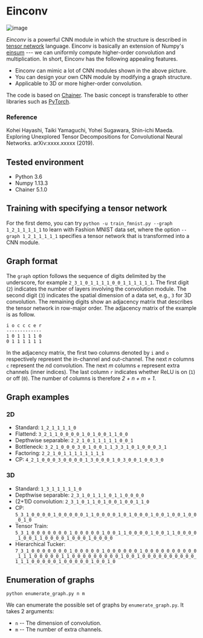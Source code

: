# Einconv

![image](https://drive.google.com/uc?export=view&id=1A0R5ySqDnHqY9bFPgqcTok4w5AjQlfer)

*Einconv* is a powerful CNN module in which the structure is described in [tensor network](https://tensornetwork.org/) language. Einconv is basically an extension of Numpy's [einsum](https://docs.scipy.org/doc/numpy/reference/generated/numpy.einsum.html) --- we can uniformly compute higher-order convolution and multiplication. In short, Einconv has the following appealing features. 
- Einconv can mimic a lot of CNN modules shown in the above picture.
- You can design your own CNN module by modifying a graph structure.
- Applicable to 3D or more higher-order convolution.

The code is based on [Chainer](https://chainer.org/). The basic concept is transferable to other libraries such as [PyTorch](https://pytorch.org/).

### Reference

Kohei Hayashi, Taiki Yamaguchi, Yohei Sugawara, Shin-ichi Maeda.
Exploring Unexplored Tensor Decompositions for Convolutional Neural Networks.
arXiv:xxxx.xxxxx (2019).

## Tested environment

- Python 3.6
- Numpy 1.13.3
- Chainer 5.1.0

## Training with specifying a tensor network

For the first demo, you can try `python -u train_fmnist.py --graph 1_2_1_1_1_1_1` to learn with Fashion MNIST data set, where the option `--graph 1_2_1_1_1_1_1` specifies a tensor network that is transformed into a CNN module. 

## Graph format

The `graph` option follows the sequence of digits delimited by the underscore, for example `2_3_1_0_1_1_1_1_0_0_1_1_1_1_1_1`. The first digit (`2`) indicates the number of layers involving the convolution module. The second digit (`3`) indicates the spatial dimension of a data set, e.g., `3` for 3D convolution. The remaining digits show an adjacency matrix that describes the tensor network in row-major order. The adjacency matrix of the example is as follow.
```
i o c c c e r
-------------
1 0 1 1 1 1 0
0 1 1 1 1 1 1
```

In the adjacency matrix, the first two columns denoted by `i` and `o` respectively represent the in-channel and out-channel. The next *n* columns `c` represent the *n*d convolution. The next *m* columns `e` represent extra channels (inner indices). The last column `r` indicates whether ReLU is on (`1`) or off (`0`). The number of columns is therefore *2 + n + m + 1*.

## Graph examples
### 2D
- Standard: `1_2_1_1_1_1_0`
- Flattend: `3_2_1_1_0_0_0_0_1_0_1_0_0_1_1_0_0`
- Depthwise separable: `2_2_1_0_1_1_1_1_1_0_0_1`
- Bottleneck: `3_2_1_0_0_0_3_0_1_0_0_1_1_3_3_1_0_1_0_0_0_3_1`
- Factoring: `2_2_1_0_1_1_1_1_1_1_1_1`
- CP: `4_2_1_0_0_0_3_0_0_0_0_1_3_0_0_0_1_0_3_0_0_1_0_0_3_0`

### 3D
- Standard: `1_3_1_1_1_1_1_0`
- Depthwise separable: `2_3_1_0_1_1_1_0_1_1_0_0_0_0`
- (2+1)D convolution: `2_3_1_0_1_1_0_1_0_0_1_0_0_1_1_0`
- CP: `5_3_1_0_0_0_0_1_0_0_0_0_0_1_1_0_0_0_0_1_0_1_0_0_0_1_0_0_1_0_0_1_0_0_0_1_0`
- Tensor Train: `5_3_1_0_0_0_0_0_0_0_1_0_0_0_0_0_1_0_0_1_1_0_0_0_0_1_0_0_1_1_0_0_0_0_1_0_0_1_1_0_0_0_0_1_0_0_0_1_0_0_0_0`
- Hierarchical Tucker: `7_3_1_0_0_0_0_0_0_0_1_0_0_0_0_0_1_0_0_0_0_0_0_1_0_0_0_0_0_0_0_0_0_0_1_1_1_0_0_0_0_0_1_1_0_0_0_0_0_0_0_0_0_1_0_0_1_0_0_0_0_0_0_0_0_0_0_1_1_1_0_0_0_0_0_1_0_0_0_0_0_1_0_0_1_0`

## Enumeration of graphs

```
python enumerate_graph.py n m
```
We can enumerate the possible set of graphs by `enumerate_graph.py`. It takes 2 arguments:
- `n` -- The dimension of convolution.
- `m` -- The number of extra channels.
